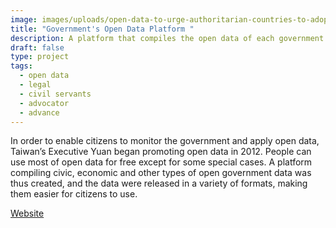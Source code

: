 ```yaml
---
image: images/uploads/open-data-to-urge-authoritarian-countries-to-adopt-open-data-act-1-.jpg
title: "Government's Open Data Platform "
description: A platform that compiles the open data of each government body.
draft: false
type: project
tags:
  - open data
  - legal
  - civil servants
  - advocator
  - advance
---
```

In order to enable citizens to monitor the government and apply open data, Taiwan’s Executive Yuan began promoting open data in 2012. People can use most of open data for free except for some special cases. A platform compiling civic, economic and other types of open government data was thus created, and the data were released in a variety of formats, making them easier for citizens to use.

[W﻿ebsite](https://data.gov.tw/)
